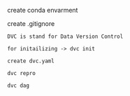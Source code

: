 create conda envarment

create .gitignore

```
DVC is stand for Data Version Control
```

```
for initailizing -> dvc init
```



```
create dvc.yaml
```

```
dvc repro
```

```
dvc dag
```
